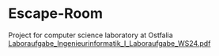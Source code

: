 # Escape-Room
 Project for computer science laboratory at Ostfalia
[Laboraufgabe_Ingenieurinformatik_I_Laboraufgabe_WS24.pdf](https://github.com/user-attachments/files/17686560/Laboraufgabe_Ingenieurinformatik_I_Laboraufgabe_WS24.pdf)
